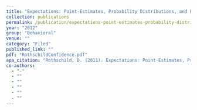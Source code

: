 ```yaml
---
title: "Expectations: Point-Estimates, Probability Distributions, and Forecasts"
collection: publications
permalink: /publication/expectations-point-estimates-probability-distributions-and-forecasts
year: "2012"
group: "Behavioral"
venue: ""
category: "Filed"
published_link: ""
pdf: "RothschildConfidence.pdf"
apa_citation: "Rothschild, D. (2011). Expectations: Point-Estimates, Probability Distributions, Confidence, and Forecasts. In AMMA (p. 18)."
co-authors:
  - "-"
  - ""
  - ""
  - ""
  - ""
  - ""
---
```

